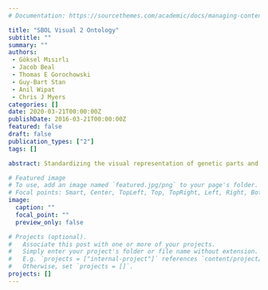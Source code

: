 ```yaml
---
# Documentation: https://sourcethemes.com/academic/docs/managing-content/

title: "SBOL Visual 2 Ontology"
subtitle: ""
summary: ""
authors:
 - Göksel Mısırlı
 - Jacob Beal
 - Thomas E Gorochowski
 - Guy-Bart Stan
 - Anil Wipat
 - Chris J Myers
categories: []
date: 2020-03-21T00:00:00Z
publishDate: 2016-03-21T00:00:00Z
featured: false
draft: false
publication_types: ["2"]
tags: []

abstract: Standardizing the visual representation of genetic parts and circuits is essential for unambiguously creating and interpreting genetic designs. To this end, an increasing number of tools are adopting well-defined glyphs from the Synthetic Biology Open Language (SBOL) Visual standard to represent various genetic parts and their relationships. However, the implementation and maintenance of the relationships between biological elements or concepts and their associated glyphs has up to now been left up to tool developers. We address this need with the SBOL Visual 2 Ontology, a machine-accessible resource that provides rules for mapping from genetic parts, molecules, and interactions between them, to agreed SBOL Visual glyphs. This resource, together with a web service, can be used as a library to simplify the development of visualization tools, as a stand-alone resource to computationally search for suitable glyphs, and to help facilitate integration with existing biological ontologies and standards in synthetic biology.

# Featured image
# To use, add an image named `featured.jpg/png` to your page's folder.
# Focal points: Smart, Center, TopLeft, Top, TopRight, Left, Right, BottomLeft, Bottom, BottomRight.
image: 
  caption: ""
  focal_point: ""
  preview_only: false

# Projects (optional).
#   Associate this post with one or more of your projects.
#   Simply enter your project's folder or file name without extension.
#   E.g. `projects = ["internal-project"]` references `content/project/deep-learning/index.md`.
#   Otherwise, set `projects = []`.
projects: []
---
```

